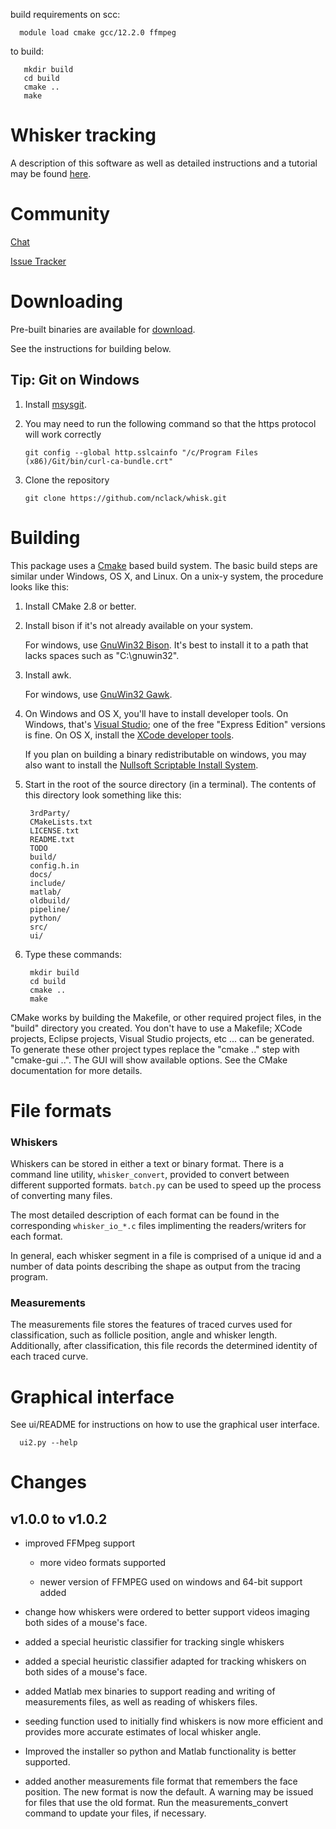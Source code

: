 build requirements on scc:

      module load cmake gcc/12.2.0 ffmpeg

to build:

       mkdir build
       cd build
       cmake ..
       make

Whisker tracking
================

A description of this software as well as detailed instructions and a tutorial
may be found
[here](http://openwiki.janelia.org/wiki/display/MyersLab/Whisker+Tracking).

Community
=========

[Chat](https://discord.gg/Y7QJerr)

[Issue Tracker](https://github.com/nclack/whisk/issues)

Downloading
===========

Pre-built binaries are available for [download][].

[download]: http://openwiki.janelia.org/wiki/display/MyersLab/Whisker+Tracking+Downloads

See the instructions for building below.

Tip: Git on Windows
-------------------

1. Install [msysgit][].

2. You may need to run the following command so that the https protocol will work correctly

       git config --global http.sslcainfo "/c/Program Files (x86)/Git/bin/curl-ca-bundle.crt"

3. Clone the repository

       git clone https://github.com/nclack/whisk.git

[msysgit]: http://code.google.com/p/msysgit/

Building
========

This package uses a [Cmake][] based build system.  The basic build steps are similar
under Windows, OS X, and Linux.  On a unix-y system, the procedure looks like this:

1. Install CMake 2.8 or better.

2. Install bison if it's not already available on your system.

   For windows, use [GnuWin32 Bison](http://gnuwin32.sourceforge.net/packages/bison.htm).
   It's best to install it to a path that lacks spaces such as "C:\gnuwin32".

3. Install awk. 
   
   For windows, use [GnuWin32 Gawk](http://gnuwin32.sourceforge.net/packages/gawk.htm).

4. On Windows and OS X, you'll have to install developer tools.  On Windows,
   that's [Visual Studio](http://www.microsoft.com/express); one of the free
   "Express Edition" versions is fine.  On OS X, install the 
   [XCode developer tools](http://developer.apple.com/technologies/tools/).

   If you plan on building a binary redistributable on windows, you may also
   want to install the [Nullsoft Scriptable Install System](http://nsis.sourceforge.net).

5. Start in the root of the source directory (in a terminal).
   The contents of this directory look something like this:

        3rdParty/
        CMakeLists.txt
        LICENSE.txt
        README.txt
        TODO
        build/
        config.h.in
        docs/
        include/
        matlab/
        oldbuild/
        pipeline/
        python/
        src/
        ui/

6. Type these commands:

        mkdir build
        cd build
        cmake ..
        make
   
CMake works by building the Makefile, or other required project files, in the 
"build" directory you created.  You don't have to use a Makefile; XCode projects,
Eclipse projects, Visual Studio projects, etc ... can be generated.  To generate
these other project types replace the "cmake .." step with "cmake-gui ..".  The
GUI will show available options.  See the CMake documentation for more details.

[Cmake]: http://www.cmake.org


File formats
============

### Whiskers

Whiskers can be stored in either a text or binary format.  There is a command
line utility, `whisker_convert`, provided to convert between different
supported formats.  `batch.py` can be used to speed up the process of
converting many files.

The most detailed description of each format can be found in the corresponding
`whisker_io_*.c` files implimenting the readers/writers for each format.

In general, each whisker segment in a file is comprised of a unique id and a 
number of data points describing the shape as output from the tracing program.

### Measurements 

The measurements file stores the features of traced curves used for
classification, such as follicle position, angle and whisker length.
Additionally, after classification, this file records the determined identity
of each traced curve.

Graphical interface
===================

See ui/README for instructions on how to use the graphical user interface.

      ui2.py --help

Changes
=======

v1.0.0 to v1.0.2
----------------
- improved FFMpeg support

  - more video formats supported

  - newer version of FFMPEG used on windows and 64-bit support added

- change how whiskers were ordered to better support videos imaging both sides
  of a mouse's face.

- added a special heuristic classifier for tracking single whiskers

- added a special heuristic classifier adapted for tracking whiskers on both
  sides of a mouse's face.

- added Matlab mex binaries to support reading and writing of measurements
  files, as well as reading of whiskers files.

- seeding function used to initially find whiskers is now more efficient
  and provides more accurate estimates of local whisker angle.

- Improved the installer so python and Matlab functionality is better
  supported.

- added another measurements file format that remembers the face position.
  The new format is now the default.  A warning may be issued for files
  that use the old format.  Run the measurements_convert command to update
  your files, if necessary.
